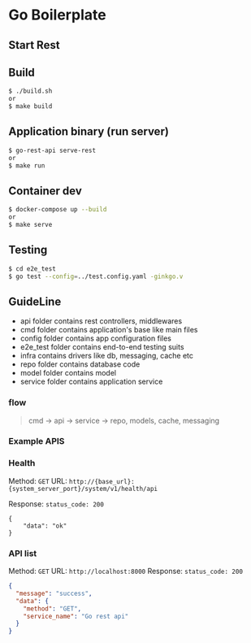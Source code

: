 # Go Boilerplate

## Start Rest 

## Build
```bash
$ ./build.sh
or
$ make build
```


## Application binary (run server)
```bash
$ go-rest-api serve-rest
or
$ make run
```

## Container dev
```bash
$ docker-compose up --build
or
$ make serve
```

## Testing
```bash
$ cd e2e_test
$ go test --config=../test.config.yaml -ginkgo.v
```

## GuideLine

* api folder contains rest controllers, middlewares
* cmd folder contains application's base like main files
* config folder contains app configuration files
* e2e_test folder contains end-to-end testing suits
* infra contains drivers like db, messaging, cache etc
* repo folder contains database code
* model folder contains model
* service folder contains application service

### flow
> cmd -> api -> service -> repo, models, cache, messaging


### Example APIS

### Health 

Method: `GET`
URL: `http://{base_url}:{system_server_port}/system/v1/health/api`

Response:
```status_code: 200```
```json=
{
    "data": "ok"
}
```

### API list
Method: `GET` URL: `http://localhost:8000`
Response: ```status_code: 200```
```json
{
  "message": "success",
  "data": {
    "method": "GET",
    "service_name": "Go rest api"
  }
}

```